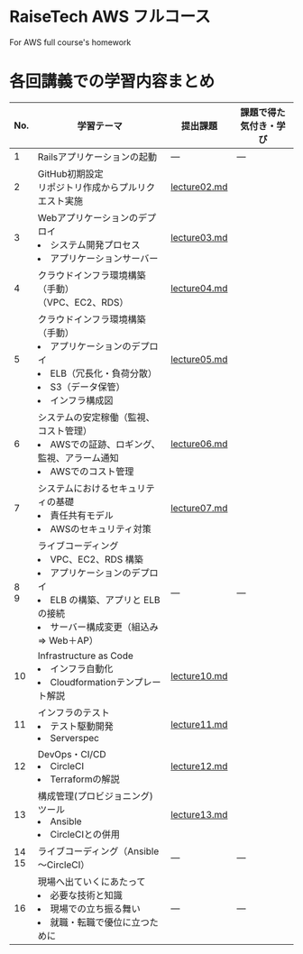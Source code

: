 # RaiseTech AWS フルコース
For AWS full course's homework

# 各回講義での学習内容まとめ

|No.| 学習テーマ|提出課題|課題で得た気付き・学び|  
|---|---|---|--|
|1| Railsアプリケーションの起動|―|―|  
|2| GitHub初期設定<br>リポジトリ作成からプルリクエスト実施| [lecture02.md](./lecture02.md)||  
|3| Webアプリケーションのデプロイ<li>システム開発プロセス</li><li>アプリケーションサーバー</li>|[lecture03.md](./lecture03.md)||  
|4| クラウドインフラ環境構築（手動）<br>（VPC、EC2、RDS） |[lecture04.md](./lecture04.md)||  
|5| クラウドインフラ環境構築（手動）<li>アプリケーションのデプロイ</li><li>ELB（冗長化・負荷分散）</li><li>S3（データ保管）</li><li>インフラ構成図</li>|[lecture05.md](./lecture05.md)||  
|6| システムの安定稼働（監視、コスト管理）<li>AWSでの証跡、ロギング、監視、アラーム通知</li><li>AWSでのコスト管理</li> | [lecture06.md](./lecture06.md)||  
|7| システムにおけるセキュリティの基礎<li>責任共有モデル</li><li>AWSのセキュリティ対策</li> | [lecture07.md](./lecture07.md)||  
|8<br>9| ライブコーディング<li>VPC、EC2、RDS 構築</li><li>アプリケーションのデプロイ</li><li>ELB の構築、アプリと ELB の接続</li><li>サーバー構成変更（組込み ⇒ Web＋AP）</li> |―|―|  
|10| Infrastructure as Code<li>インフラ自動化</li><li>Cloudformationテンプレート解説</li> |[lecture10.md](./lecture10.md)||  
|11| インフラのテスト<li>テスト駆動開発</li><li>Serverspec</li>|[lecture11.md](./lecture11.md)||  
|12| DevOps・CI/CD<li>CircleCI</li><li>Terraformの解説</li>|[lecture12.md](./lecture12.md)||  
|13| 構成管理(プロビジョニング)ツール<li>Ansible</li><li>CircleCIとの併用</li> |[lecture13.md](./lecture13.md)||  
|14<br>15| ライブコーディング（Ansible～CircleCI） |―|―|  
|16| 現場へ出ていくにあたって<li>必要な技術と知識</li><li>現場での立ち振る舞い</li><li>就職・転職で優位に立つために</li>|―|―|  
